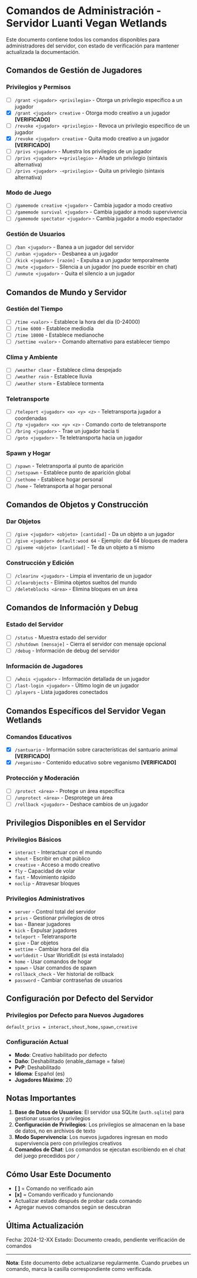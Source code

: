 # Comandos de Administración - Servidor Luanti Vegan Wetlands

Este documento contiene todos los comandos disponibles para administradores del servidor, con estado de verificación para mantener actualizada la documentación.

## Comandos de Gestión de Jugadores

### Privilegios y Permisos

- [ ] `/grant <jugador> <privilegio>` - Otorga un privilegio específico a un jugador
- [x] `/grant <jugador> creative` - Otorga modo creativo a un jugador **[VERIFICADO]**
- [ ] `/revoke <jugador> <privilegio>` - Revoca un privilegio específico de un jugador
- [x] `/revoke <jugador> creative` - Quita modo creativo a un jugador **[VERIFICADO]**
- [ ] `/privs <jugador>` - Muestra los privilegios de un jugador
- [ ] `/privs <jugador> +<privilegio>` - Añade un privilegio (sintaxis alternativa)
- [ ] `/privs <jugador> -<privilegio>` - Quita un privilegio (sintaxis alternativa)

### Modo de Juego

- [ ] `/gamemode creative <jugador>` - Cambia jugador a modo creativo
- [ ] `/gamemode survival <jugador>` - Cambia jugador a modo supervivencia
- [ ] `/gamemode spectator <jugador>` - Cambia jugador a modo espectador

### Gestión de Usuarios

- [ ] `/ban <jugador>` - Banea a un jugador del servidor
- [ ] `/unban <jugador>` - Desbanea a un jugador
- [ ] `/kick <jugador> [razón]` - Expulsa a un jugador temporalmente
- [ ] `/mute <jugador>` - Silencia a un jugador (no puede escribir en chat)
- [ ] `/unmute <jugador>` - Quita el silencio a un jugador

## Comandos de Mundo y Servidor

### Gestión del Tiempo

- [ ] `/time <valor>` - Establece la hora del día (0-24000)
- [ ] `/time 6000` - Establece mediodía
- [ ] `/time 18000` - Establece medianoche
- [ ] `/settime <valor>` - Comando alternativo para establecer tiempo

### Clima y Ambiente

- [ ] `/weather clear` - Establece clima despejado
- [ ] `/weather rain` - Establece lluvia
- [ ] `/weather storm` - Establece tormenta

### Teletransporte

- [ ] `/teleport <jugador> <x> <y> <z>` - Teletransporta jugador a coordenadas
- [ ] `/tp <jugador> <x> <y> <z>` - Comando corto de teletransporte
- [ ] `/bring <jugador>` - Trae un jugador hacia ti
- [ ] `/goto <jugador>` - Te teletransporta hacia un jugador

### Spawn y Hogar

- [ ] `/spawn` - Teletransporta al punto de aparición
- [ ] `/setspawn` - Establece punto de aparición global
- [ ] `/sethome` - Establece hogar personal
- [ ] `/home` - Teletransporta al hogar personal

## Comandos de Objetos y Construcción

### Dar Objetos

- [ ] `/give <jugador> <objeto> [cantidad]` - Da un objeto a un jugador
- [ ] `/give <jugador> default:wood 64` - Ejemplo: dar 64 bloques de madera
- [ ] `/giveme <objeto> [cantidad]` - Te da un objeto a ti mismo

### Construcción y Edición

- [ ] `/clearinv <jugador>` - Limpia el inventario de un jugador
- [ ] `/clearobjects` - Elimina objetos sueltos del mundo
- [ ] `/deleteblocks <área>` - Elimina bloques en un área

## Comandos de Información y Debug

### Estado del Servidor

- [ ] `/status` - Muestra estado del servidor
- [ ] `/shutdown [mensaje]` - Cierra el servidor con mensaje opcional
- [ ] `/debug` - Información de debug del servidor

### Información de Jugadores

- [ ] `/whois <jugador>` - Información detallada de un jugador
- [ ] `/last-login <jugador>` - Último login de un jugador
- [ ] `/players` - Lista jugadores conectados

## Comandos Específicos del Servidor Vegan Wetlands

### Comandos Educativos

- [x] `/santuario` - Información sobre características del santuario animal **[VERIFICADO]**
- [x] `/veganismo` - Contenido educativo sobre veganismo **[VERIFICADO]**

### Protección y Moderación

- [ ] `/protect <área>` - Protege un área específica
- [ ] `/unprotect <área>` - Desprotege un área
- [ ] `/rollback <jugador>` - Deshace cambios de un jugador

## Privilegios Disponibles en el Servidor

### Privilegios Básicos
- `interact` - Interactuar con el mundo
- `shout` - Escribir en chat público
- `creative` - Acceso a modo creativo
- `fly` - Capacidad de volar
- `fast` - Movimiento rápido
- `noclip` - Atravesar bloques

### Privilegios Administrativos
- `server` - Control total del servidor
- `privs` - Gestionar privilegios de otros
- `ban` - Banear jugadores
- `kick` - Expulsar jugadores
- `teleport` - Teletransporte
- `give` - Dar objetos
- `settime` - Cambiar hora del día
- `worldedit` - Usar WorldEdit (si está instalado)
- `home` - Usar comandos de hogar
- `spawn` - Usar comandos de spawn
- `rollback_check` - Ver historial de rollback
- `password` - Cambiar contraseñas de usuarios

## Configuración por Defecto del Servidor

### Privilegios por Defecto para Nuevos Jugadores
```
default_privs = interact,shout,home,spawn,creative
```

### Configuración Actual
- **Modo**: Creativo habilitado por defecto
- **Daño**: Deshabilitado (enable_damage = false)
- **PvP**: Deshabilitado
- **Idioma**: Español (es)
- **Jugadores Máximo**: 20

## Notas Importantes

1. **Base de Datos de Usuarios**: El servidor usa SQLite (`auth.sqlite`) para gestionar usuarios y privilegios
2. **Configuración de Privilegios**: Los privilegios se almacenan en la base de datos, no en archivos de texto
3. **Modo Supervivencia**: Los nuevos jugadores ingresan en modo supervivencia pero con privilegios creativos
4. **Comandos de Chat**: Los comandos se ejecutan escribiendo en el chat del juego precedidos por `/`

## Cómo Usar Este Documento

- **[ ]** = Comando no verificado aún
- **[x]** = Comando verificado y funcionando
- Actualizar estado después de probar cada comando
- Agregar nuevos comandos según se descubran

## Última Actualización

Fecha: 2024-12-XX
Estado: Documento creado, pendiente verificación de comandos

---

**Nota**: Este documento debe actualizarse regularmente. Cuando pruebes un comando, marca la casilla correspondiente como verificada.
